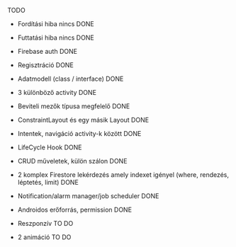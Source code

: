 TODO

- Fordítási hiba nincs DONE
- Futtatási hiba nincs DONE
- Firebase auth DONE
- Regisztráció DONE
- Adatmodell (class / interface) DONE
- 3 különböző activity DONE
- Beviteli mezők típusa megfelelő DONE
- ConstraintLayout és egy másik Layout DONE
- Intentek, navigáció activity-k között DONE
- LifeCycle Hook DONE
- CRUD műveletek, külön szálon DONE
- 2 komplex Firestore lekérdezés amely indexet igényel (where, rendezés, léptetés, limit) DONE
- Notification/alarm manager/job scheduler DONE
- Androidos erőforrás, permission DONE

- Reszponzív TO DO
- 2 animáció TO DO

